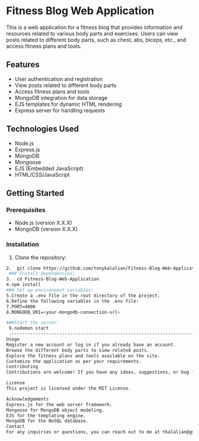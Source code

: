 # Fitness Blog Web Application

This is a web application for a fitness blog that provides information and resources related to various body parts and exercises. Users can view posts related to different body parts, such as chest, abs, biceps, etc., and access fitness plans and tools.

## Features

- User authentication and registration
- View posts related to different body parts
- Access fitness plans and tools
- MongoDB integration for data storage
- EJS templates for dynamic HTML rendering
- Express server for handling requests

## Technologies Used

- Node.js
- Express.js
- MongoDB
- Mongoose
- EJS (Embedded JavaScript)
- HTML/CSS/JavaScript

## Getting Started

### Prerequisites

- Node.js (version X.X.X)
- MongoDB (version X.X.X)

### Installation

1. Clone the repository:

```bash
2.  git clone https://github.com/tonykalalian/Fitness-Blog-Web-Application.git
 ### Install dependencies:
3.  cd Fitness-Blog-Web-Application
4.npm install
### Set up environment variables:
5.Create a .env file in the root directory of the project.
6.Define the following variables in the .env file:
7.PORT=4000
8.MONGODB_URI=<your-mongodb-connection-url>

###Start the server:
 9.nodemon start
 --------------------------------------------------------------------------------------------------------------------
Usage
Register a new account or log in if you already have an account.
Browse the different body parts to view related posts.
Explore the fitness plans and tools available on the site.
Customize the application as per your requirements.
Contributing
Contributions are welcome! If you have any ideas, suggestions, or bug fixes, please open an issue or submit a pull request.

License
This project is licensed under the MIT License.

Acknowledgements
Express.js for the web server framework.
Mongoose for MongoDB object modeling.
EJS for the templating engine.
MongoDB for the NoSQL database.
Contact
For any inquiries or questions, you can reach out to me at tkalalian@gmail.com
```
